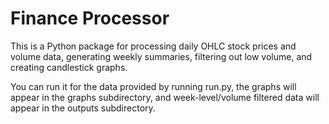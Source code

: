 # Finance Processor

This is a Python package for processing daily OHLC stock prices and volume data, generating weekly summaries, filtering out low volume, and creating candlestick graphs.

You can run it for the data provided by running run.py, the graphs will appear in the graphs subdirectory, and week-level/volume filtered data will appear in the outputs subdirectory.
